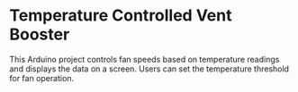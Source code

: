 # Temperature Controlled Vent Booster
 This Arduino project controls fan speeds based on temperature readings and displays the data on a screen. Users can set the temperature threshold for fan operation.

